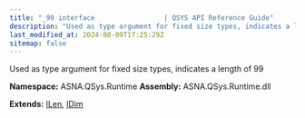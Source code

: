 ```yaml
---
title: "_99 interface                 | QSYS API Reference Guide"
description: "Used as type argument for fixed size types, indicates a length of 99  "
last_modified_at: 2024-08-09T17:25:29Z
sitemap: false
---
```


Used as type argument for fixed size types, indicates a length of 99 

**Namespace:** ASNA.QSys.Runtime
**Assembly:** ASNA.QSys.Runtime.dll

**Extends:** [ILen](/reference/runtime/qsys-runtime/i-len.html), [IDim](/reference/runtime/qsys-runtime/i-dim.html)
<br>
<br>
